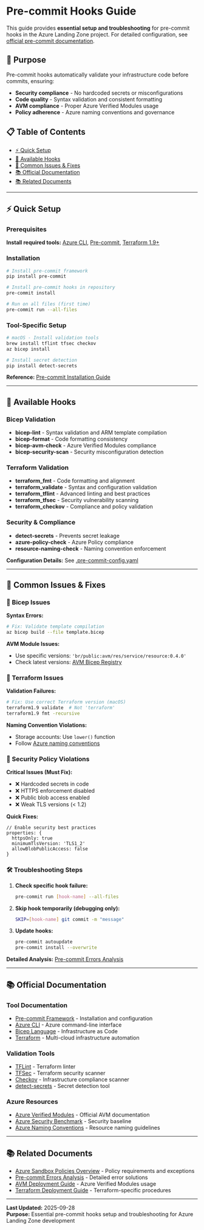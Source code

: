 # Pre-commit Hooks Guide

This guide provides **essential setup and troubleshooting** for pre-commit hooks in the Azure Landing Zone project. For detailed configuration, see [official pre-commit documentation](https://pre-commit.com/).

## 🎯 Purpose

Pre-commit hooks automatically validate your infrastructure code before commits, ensuring:

- **Security compliance** - No hardcoded secrets or misconfigurations
- **Code quality** - Syntax validation and consistent formatting
- **AVM compliance** - Proper Azure Verified Modules usage
- **Policy adherence** - Azure naming conventions and governance

## 📋 Table of Contents

- [⚡ Quick Setup](#-quick-setup)
- [🔧 Available Hooks](#-available-hooks)
- [🚫 Common Issues & Fixes](#-common-issues--fixes)
- [📚 Official Documentation](#-official-documentation)
- [📚 Related Documents](#-related-documents)

---

## ⚡ Quick Setup

### Prerequisites

**Install required tools:** [Azure CLI](https://docs.microsoft.com/en-us/cli/azure/install-azure-cli), [Pre-commit](https://pre-commit.com/#install), [Terraform 1.9+](https://releases.hashicorp.com/terraform/)

### Installation

```bash
# Install pre-commit framework
pip install pre-commit

# Install pre-commit hooks in repository
pre-commit install

# Run on all files (first time)
pre-commit run --all-files
```

### Tool-Specific Setup

```bash
# macOS - Install validation tools
brew install tflint tfsec checkov
az bicep install

# Install secret detection
pip install detect-secrets
```

**Reference:** [Pre-commit Installation Guide](https://pre-commit.com/#install)

---

## 🔧 Available Hooks

### Bicep Validation

- **bicep-lint** - Syntax validation and ARM template compilation
- **bicep-format** - Code formatting consistency
- **bicep-avm-check** - Azure Verified Modules compliance
- **bicep-security-scan** - Security misconfiguration detection

### Terraform Validation

- **terraform_fmt** - Code formatting and alignment
- **terraform_validate** - Syntax and configuration validation
- **terraform_tflint** - Advanced linting and best practices
- **terraform_tfsec** - Security vulnerability scanning
- **terraform_checkov** - Compliance and policy validation

### Security & Compliance

- **detect-secrets** - Prevents secret leakage
- **azure-policy-check** - Azure Policy compliance
- **resource-naming-check** - Naming convention enforcement

**Configuration Details:** See [.pre-commit-config.yaml](.pre-commit-config.yaml)

---

## 🚫 Common Issues & Fixes

### 🔴 Bicep Issues

**Syntax Errors:**

```bash
# Fix: Validate template compilation
az bicep build --file template.bicep
```

**AVM Module Issues:**

- Use specific versions: `'br/public:avm/res/service/resource:0.4.0'`
- Check latest versions: [AVM Bicep Registry](https://github.com/Azure/bicep-registry-modules)

### 🔴 Terraform Issues

**Validation Failures:**

```bash
# Fix: Use correct Terraform version (macOS)
terraform1.9 validate  # Not 'terraform'
terraform1.9 fmt -recursive
```

**Naming Convention Violations:**

- Storage accounts: Use `lower()` function
- Follow [Azure naming conventions](https://docs.microsoft.com/en-us/azure/cloud-adoption-framework/ready/azure-best-practices/resource-naming)

### 🔴 Security Policy Violations

**Critical Issues (Must Fix):**

- ❌ Hardcoded secrets in code
- ❌ HTTPS enforcement disabled
- ❌ Public blob access enabled
- ❌ Weak TLS versions (< 1.2)

**Quick Fixes:**

```bicep
// Enable security best practices
properties: {
  httpsOnly: true
  minimumTlsVersion: 'TLS1_2'
  allowBlobPublicAccess: false
}
```

### 🛠️ Troubleshooting Steps

1. **Check specific hook failure:**

   ```bash
   pre-commit run [hook-name] --all-files
   ```

2. **Skip hook temporarily (debugging only):**

   ```bash
   SKIP=[hook-name] git commit -m "message"
   ```

3. **Update hooks:**
   ```bash
   pre-commit autoupdate
   pre-commit install --overwrite
   ```

**Detailed Analysis:** [Pre-commit Errors Analysis](pre-commit-errors-analysis.md)

---

## 📚 Official Documentation

### Tool Documentation

- [Pre-commit Framework](https://pre-commit.com/) - Installation and configuration
- [Azure CLI](https://docs.microsoft.com/en-us/cli/azure/) - Azure command-line interface
- [Bicep Language](https://docs.microsoft.com/en-us/azure/azure-resource-manager/bicep/) - Infrastructure as Code
- [Terraform](https://www.terraform.io/docs) - Multi-cloud infrastructure automation

### Validation Tools

- [TFLint](https://github.com/terraform-linters/tflint) - Terraform linter
- [TFSec](https://aquasecurity.github.io/tfsec/) - Terraform security scanner
- [Checkov](https://www.checkov.io/) - Infrastructure compliance scanner
- [detect-secrets](https://github.com/Yelp/detect-secrets) - Secret detection tool

### Azure Resources

- [Azure Verified Modules](https://azure.github.io/Azure-Verified-Modules/) - Official AVM documentation
- [Azure Security Benchmark](https://docs.microsoft.com/en-us/security/benchmark/azure/) - Security baseline
- [Azure Naming Conventions](https://docs.microsoft.com/en-us/azure/cloud-adoption-framework/ready/azure-best-practices/resource-naming) - Resource naming guidelines

---

## 📚 Related Documents

- [Azure Sandbox Policies Overview](azure-sandbox-policies-overview.md) - Policy requirements and exceptions
- [Pre-commit Errors Analysis](pre-commit-errors-analysis.md) - Detailed error solutions
- [AVM Deployment Guide](avm-deployment-guide.md) - Azure Verified Modules usage
- [Terraform Deployment Guide](terraform-deployment-guide.md) - Terraform-specific procedures

---

**Last Updated:** 2025-09-28  
**Purpose:** Essential pre-commit hooks setup and troubleshooting for Azure Landing Zone development
